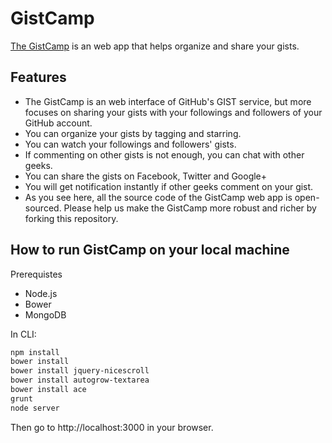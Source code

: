 # GistCamp #
[The GistCamp](http://gistcamp.nodejitsu.com) is an web app that helps organize and share your gists.

## Features
* The GistCamp is an web interface of GitHub's GIST service, but more focuses on sharing your gists with your followings and followers of your GitHub account.
* You can organize your gists by tagging and starring.
* You can watch your followings and followers' gists. 
* If commenting on other gists is not enough, you can chat with other geeks.
* You can share the gists on Facebook, Twitter and Google+
* You will get notification instantly if other geeks comment on your gist.
* As you see here, all the source code of the GistCamp web app is open-sourced. Please help us make the GistCamp more robust and richer by forking this repository.

## How to run GistCamp on your local machine
Prerequistes
* Node.js
* Bower
* MongoDB

In CLI:
```bash
npm install
bower install
bower install jquery-nicescroll
bower install autogrow-textarea
bower install ace
grunt
node server
```

Then go to http://localhost:3000 in your browser.



